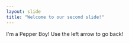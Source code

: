 ```yaml
---
layout: slide
title: "Welcome to our second slide!"
---
```

I'm a Pepper Boy!
Use the left arrow to go back!

